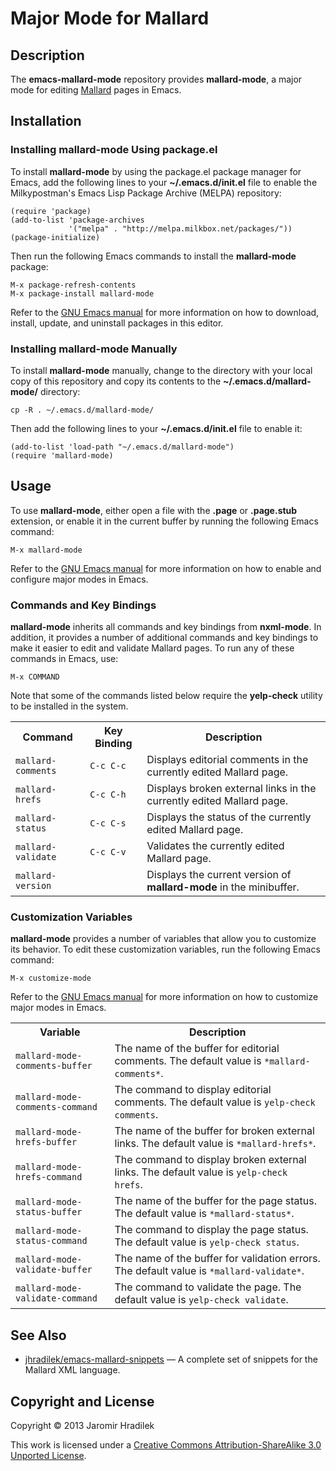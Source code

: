 # Major Mode for Mallard

## Description

The **emacs-mallard-mode** repository provides **mallard-mode**, a major mode for editing [Mallard](http://projectmallard.org/) pages in Emacs.

## Installation

### Installing mallard-mode Using package.el

To install **mallard-mode** by using the package.el package manager for Emacs, add the following lines to your **~/.emacs.d/init.el** file to enable the Milkypostman's Emacs Lisp Package Archive (MELPA) repository:

    (require 'package)
    (add-to-list 'package-archives
                 '("melpa" . "http://melpa.milkbox.net/packages/"))
    (package-initialize)

Then run the following Emacs commands to install the **mallard-mode** package:

    M-x package-refresh-contents
    M-x package-install mallard-mode

Refer to the [GNU Emacs manual](http://www.gnu.org/software/emacs/manual/html_node/emacs/Packages.html) for more information on how to download, install, update, and uninstall packages in this editor.

### Installing mallard-mode Manually

To install **mallard-mode** manually, change to the directory with your local copy of this repository and copy its contents to the **~/.emacs.d/mallard-mode/** directory:

    cp -R . ~/.emacs.d/mallard-mode/

Then add the following lines to your **~/.emacs.d/init.el** file to enable it:

    (add-to-list 'load-path "~/.emacs.d/mallard-mode")
    (require 'mallard-mode)

## Usage

To use **mallard-mode**, either open a file with the **.page** or **.page.stub** extension, or enable it in the current buffer by running the following Emacs command:

    M-x mallard-mode

Refer to the [GNU Emacs manual](http://www.gnu.org/software/emacs/manual/html_node/emacs/Major-Modes.html) for more information on how to enable and configure major modes in Emacs.

### Commands and Key Bindings

**mallard-mode** inherits all commands and key bindings from **nxml-mode**. In addition, it provides a number of additional commands and key bindings to make it easier to edit and validate Mallard pages. To run any of these commands in Emacs, use:

    M-x COMMAND

Note that some of the commands listed below require the **yelp-check** utility to be installed in the system.

<table>
  <tr>
    <th>Command</th>
    <th>Key Binding</th>
    <th>Description</th>
  </tr>
  <tr>
    <td><code>mallard-comments</code></td>
    <td><code>C-c C-c</code></td>
    <td>Displays editorial comments in the currently edited Mallard page.</td>
  </tr>
  <tr>
    <td><code>mallard-hrefs</code></td>
    <td><code>C-c C-h</code></td>
    <td>Displays broken external links in the currently edited Mallard page.</td>
  </tr>
  <tr>
    <td><code>mallard-status</code></td>
    <td><code>C-c C-s</code></td>
    <td>Displays the status of the currently edited Mallard page.</td>
  </tr>
  <tr>
    <td><code>mallard-validate</code></td>
    <td><code>C-c C-v</code></td>
    <td>Validates the currently edited Mallard page.</td>
  </tr>
  <tr>
    <td><code>mallard-version</code></td>
    <td></td>
    <td>Displays the current version of <strong>mallard-mode</strong> in the minibuffer.</td>
  </tr>
</table>

### Customization Variables

**mallard-mode** provides a number of variables that allow you to customize its behavior. To edit these customization variables, run the following Emacs command:

    M-x customize-mode

Refer to the [GNU Emacs manual](http://www.gnu.org/software/emacs/manual/html_node/emacs/Easy-Customization.html) for more information on how to customize major modes in Emacs.

<table>
  <tr>
    <th>Variable</th>
    <th>Description</th>
  </tr>
  <tr>
    <td><code>mallard-mode-comments-buffer</code></td>
    <td>The name of the buffer for editorial comments. The default value is <code>*mallard-comments*</code>.</td>
  </tr>
  <tr>
    <td><code>mallard-mode-comments-command</code></td>
    <td>The command to display editorial comments. The default value is <code>yelp-check comments</code>.</td>
  </tr>
  <tr>
    <td><code>mallard-mode-hrefs-buffer</code></td>
    <td>The name of the buffer for broken external links. The default value is <code>*mallard-hrefs*</code>.</td>
  </tr>
  <tr>
    <td><code>mallard-mode-hrefs-command</code></td>
    <td>The command to display broken external links. The default value is <code>yelp-check hrefs</code>.</td>
  </tr>
  <tr>
    <td><code>mallard-mode-status-buffer</code></td>
    <td>The name of the buffer for the page status. The default value is <code>*mallard-status*</code>.</td>
  </tr>
  <tr>
    <td><code>mallard-mode-status-command</code></td>
    <td>The command to display the page status. The default value is <code>yelp-check status</code>.</td>
  </tr>
  <tr>
    <td><code>mallard-mode-validate-buffer</code></td>
    <td>The name of the buffer for validation errors. The default value is <code>*mallard-validate*</code>.</td>
  </tr>
  <tr>
    <td><code>mallard-mode-validate-command</code></td>
    <td>The command to validate the page. The default value is <code>yelp-check validate</code>.</td>
  </tr>
</table>

## See Also

* [jhradilek/emacs-mallard-snippets](https://github.com/jhradilek/emacs-mallard-snippets) — A complete set of snippets for the Mallard XML language.

## Copyright and License

Copyright © 2013 Jaromir Hradilek

This work is licensed under a [Creative Commons Attribution-ShareAlike 3.0 Unported License](http://creativecommons.org/licenses/by-sa/3.0/).
